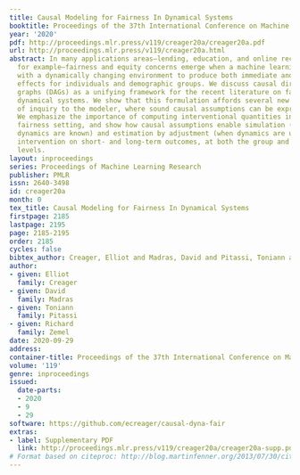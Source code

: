 ```yaml
---
title: Causal Modeling for Fairness In Dynamical Systems
booktitle: Proceedings of the 37th International Conference on Machine Learning
year: '2020'
pdf: http://proceedings.mlr.press/v119/creager20a/creager20a.pdf
url: http://proceedings.mlr.press/v119/creager20a.html
abstract: In many applications areas—lending, education, and online recommenders,
  for example—fairness and equity concerns emerge when a machine learning system interacts
  with a dynamically changing environment to produce both immediate and long-term
  effects for individuals and demographic groups. We discuss causal directed acyclic
  graphs (DAGs) as a unifying framework for the recent literature on fairness in such
  dynamical systems. We show that this formulation affords several new directions
  of inquiry to the modeler, where sound causal assumptions can be expressed and manipulated.
  We emphasize the importance of computing interventional quantities in the dynamical
  fairness setting, and show how causal assumptions enable simulation (when environment
  dynamics are known) and estimation by adjustment (when dynamics are unknown) of
  intervention on short- and long-term outcomes, at both the group and individual
  levels.
layout: inproceedings
series: Proceedings of Machine Learning Research
publisher: PMLR
issn: 2640-3498
id: creager20a
month: 0
tex_title: Causal Modeling for Fairness In Dynamical Systems
firstpage: 2185
lastpage: 2195
page: 2185-2195
order: 2185
cycles: false
bibtex_author: Creager, Elliot and Madras, David and Pitassi, Toniann and Zemel, Richard
author:
- given: Elliot
  family: Creager
- given: David
  family: Madras
- given: Toniann
  family: Pitassi
- given: Richard
  family: Zemel
date: 2020-09-29
address: 
container-title: Proceedings of the 37th International Conference on Machine Learning
volume: '119'
genre: inproceedings
issued:
  date-parts:
  - 2020
  - 9
  - 29
software: https://github.com/ecreager/causal-dyna-fair
extras:
- label: Supplementary PDF
  link: http://proceedings.mlr.press/v119/creager20a/creager20a-supp.pdf
# Format based on citeproc: http://blog.martinfenner.org/2013/07/30/citeproc-yaml-for-bibliographies/
---
```

